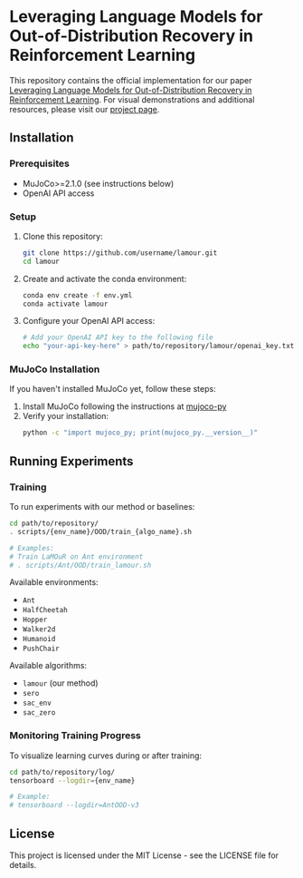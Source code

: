 # Leveraging Language Models for Out-of-Distribution Recovery in Reinforcement Learning

This repository contains the official implementation for our paper [Leveraging Language Models for Out-of-Distribution Recovery in Reinforcement Learning](https://arxiv.org/abs/2503.17125). For visual demonstrations and additional resources, please visit our [project page](https://lamour-rl.github.io/).

## Installation

### Prerequisites
- MuJoCo>=2.1.0 (see instructions below)
- OpenAI API access

### Setup
1. Clone this repository:
   ```bash
   git clone https://github.com/username/lamour.git
   cd lamour
   ```

2. Create and activate the conda environment:
   ```bash
   conda env create -f env.yml
   conda activate lamour
   ```

3. Configure your OpenAI API access:
   ```bash
   # Add your OpenAI API key to the following file
   echo "your-api-key-here" > path/to/repository/lamour/openai_key.txt
   ```

### MuJoCo Installation
If you haven't installed MuJoCo yet, follow these steps:

1. Install MuJoCo following the instructions at [mujoco-py](https://github.com/openai/mujoco-py#install-mujoco)
2. Verify your installation:
   ```bash
   python -c "import mujoco_py; print(mujoco_py.__version__)"
   ```

## Running Experiments

### Training
To run experiments with our method or baselines:

```bash
cd path/to/repository/
. scripts/{env_name}/OOD/train_{algo_name}.sh

# Examples:
# Train LaMOuR on Ant environment
# . scripts/Ant/OOD/train_lamour.sh
```

Available environments:
- `Ant`
- `HalfCheetah`
- `Hopper`
- `Walker2d`
- `Humanoid`
- `PushChair`

Available algorithms:
- `lamour` (our method)
- `sero`
- `sac_env`
- `sac_zero`

### Monitoring Training Progress

To visualize learning curves during or after training:

```bash
cd path/to/repository/log/
tensorboard --logdir={env_name}

# Example:
# tensorboard --logdir=AntOOD-v3
```

<!-- ## Citing Our Work

If you find this work useful in your research, please consider citing:

```bibtex
@inproceedings{author2025lamour,
  title={Leveraging Language Models for Out-of-Distribution Recovery in Reinforcement Learning},
  author={Author, A. and Author, B.},
  booktitle={Conference},
  year={2025}
}
``` -->

## License

This project is licensed under the MIT License - see the LICENSE file for details.
<!-- 
## Acknowledgements

We thank the contributors of the baseline methods and the developers of the environments used in our experiments. -->
